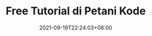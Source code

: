 ---
title: "Free Tutorial di Petani Kode"
date: 2021-09-19T22:24:03+08:00
draft: false
type: link

categories:
  - Product
  - Article

tags:
  - Ebook
  - Course

thumbnail: "/img/thumbnail/tutorial.svg"
link: "https://www.petanikode.com/tutorial/"
---